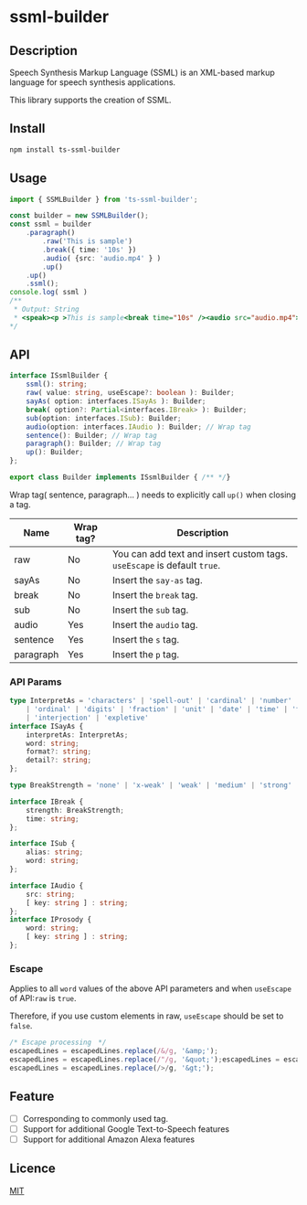 # ssml-builder

## Description
Speech Synthesis Markup Language (SSML) is an XML-based markup language for speech synthesis applications.

This library supports the creation of SSML.

## Install

```bash
npm install ts-ssml-builder
```

## Usage

```ts
import { SSMLBuilder } from 'ts-ssml-builder';

const builder = new SSMLBuilder();
const ssml = builder
    .paragraph()
        .raw('This is sample')
        .break({ time: '10s' })
        .audio( {src: 'audio.mp4' } )
        .up()
    .up()
    .ssml();
console.log( ssml )
/** 
 * Output: String
 * <speak><p >This is sample<break time="10s" /><audio src="audio.mp4"></audio></p></speak>
*/
```

## API

```ts
interface ISsmlBuilder {
    ssml(): string;
    raw( value: string, useEscape?: boolean ): Builder;
    sayAs( option: interfaces.ISayAs ): Builder;
    break( option?: Partial<interfaces.IBreak> ): Builder;
    sub(option: interfaces.ISub): Builder;
    audio(option: interfaces.IAudio ): Builder; // Wrap tag
    sentence(): Builder; // Wrap tag
    paragraph(): Builder; // Wrap tag
    up(): Builder;
};

export class Builder implements ISsmlBuilder { /** */}
```
Wrap tag( sentence, paragraph... ) needs to explicitly call `up()` when closing a tag.

| Name | Wrap tag? |Description |
| ---- | ---- | ---- |
| raw | No | You can add text and insert custom tags. `useEscape` is default `true`.　|
| sayAs | No |Insert the `say-as` tag. |
| break | No |Insert the `break` tag. |
| sub | No |Insert the `sub` tag. |
| audio | Yes | Insert the `audio` tag. |
| sentence | Yes | Insert the `s` tag. |
| paragraph | Yes | Insert the `p` tag. |

### API Params
```ts
type InterpretAs = 'characters' | 'spell-out' | 'cardinal' | 'number' | 'address'
    | 'ordinal' | 'digits' | 'fraction' | 'unit' | 'date' | 'time' | 'telephone' 
    | 'interjection' | 'expletive'
interface ISayAs {
    interpretAs: InterpretAs;
    word: string;
    format?: string;
    detail?: string;
};

type BreakStrength = 'none' | 'x-weak' | 'weak' | 'medium' | 'strong' | 'x-strong'

interface IBreak {
    strength: BreakStrength;
    time: string;
};

interface ISub {
    alias: string;
    word: string;
};

interface IAudio {
    src: string;
    [ key: string ] : string;
};
interface IProsody {
    word: string;
    [ key: string ] : string;
};
```

### Escape
Applies to all `word` values of the above API parameters and when `useEscape` of API:`raw` is `true`.

Therefore, if you use custom elements in raw, `useEscape` should be set to `false`.

```ts
/* Escape processing　*/
escapedLines = escapedLines.replace(/&/g, '&amp;');
escapedLines = escapedLines.replace(/"/g, '&quot;');escapedLines = escapedLines.replace(/</g, '&lt;');
escapedLines = escapedLines.replace(/>/g, '&gt;');
```


## Feature
- [ ] Corresponding to commonly used tag.
- [ ] Support for additional Google Text-to-Speech features
- [ ] Support for additional Amazon Alexa features

## Licence

[MIT](https://github.com/tsk-murakami/ssml-builder/blob/main/LICENSE)


